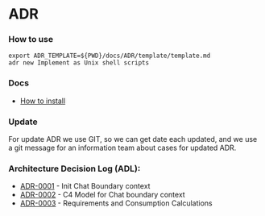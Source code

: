 # ADR

### How to use

```shell
export ADR_TEMPLATE=${PWD}/docs/ADR/template/template.md
adr new Implement as Unix shell scripts
```

### Docs

- [How to install](https://github.com/npryce/adr-tools/blob/master/INSTALL.md)

### Update

For update ADR we use GIT, so we can get date each updated, and we use a git message
for an information team about cases for updated ADR.

### Architecture Decision Log (ADL):

- [ADR-0001](./decisions/0001-init.md) - Init Chat Boundary context
- [ADR-0002](./decisions/0002-c4.md) - C4 Model for Chat boundary context
- [ADR-0003](./decisions/0003-requirements-and-consumption-calculations.md) - Requirements and Consumption Calculations
